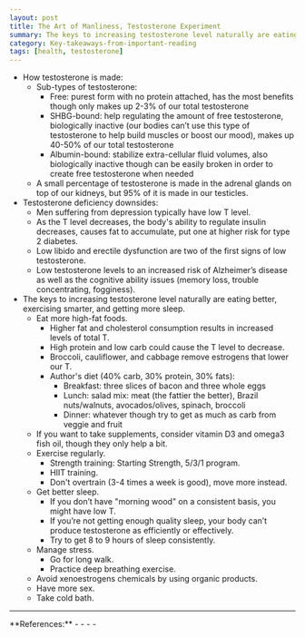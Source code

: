 ```yaml
---
layout: post
title: The Art of Manliness, Testosterone Experiment
summary: The keys to increasing testosterone level naturally are eating better, exercising smarter, and getting more sleep.
category: Key-takeaways-from-important-reading
tags: [health, testosterone]
---
```


- How testosterone is made:
  - Sub-types of testosterone:
    - Free: purest form with no protein attached, has the most benefits though only makes up 2-3% of our total testosterone
    - SHBG-bound: help regulating the amount of free testosterone, biologically inactive (our bodies can’t use this type of testosterone to help build muscles or boost our mood), makes up 40-50% of our total testosterone
    - Albumin-bound: stabilize extra-cellular fluid volumes, also biologically inactive though can be easily broken in order to create free testosterone when needed
  - A small percentage of testosterone is made in the adrenal glands on top of our kidneys, but 95% of it is made in our testicles.
- Testosterone deficiency downsides:
  - Men suffering from depression typically have low T level.
  - As the T level decreases, the body's ability to regulate insulin decreases, causes fat to accumulate, put one at higher risk for type 2 diabetes.
  - Low libido and erectile dysfunction are two of the first signs of low testosterone.
  - Low testosterone levels to an increased risk of Alzheimer’s disease as well as the cognitive ability issues (memory loss, trouble concentrating, fogginess).
- The keys to increasing testosterone level naturally are eating better, exercising smarter, and getting more sleep.
  - Eat more high-fat foods.
    - Higher fat and cholesterol consumption results in increased levels of total T.
    - High protein and low carb could cause the T level to decrease.
    - Broccoli, cauliflower, and cabbage remove estrogens that lower our T.
    - Author's diet (40% carb, 30% protein, 30% fats):
      - Breakfast: three slices of bacon and three whole eggs
      - Lunch: salad mix: meat (the fattier the better), Brazil nuts/walnuts, avocados/olives, spinach, broccoli
      - Dinner: whatever though try to get as much as carb from veggie and fruit
  - If you want to take supplements, consider vitamin D3 and omega3 fish oil, though they only help a bit.
  - Exercise regularly.
    - Strength training: Starting Strength, 5/3/1 program.
    - HIIT training.
    - Don't overtrain (3-4 times a week is good), move more instead.
  - Get better sleep.
    - If you don’t have "morning wood" on a consistent basis, you might have low T.
    - If you’re not getting enough quality sleep, your body can’t produce testosterone as efficiently or effectively.
    - Try to get 8 to 9 hours of sleep consistently.
  - Manage stress.
    - Go for long walk.
    - Practice deep breathing exercise.
  - Avoid xenoestrogens chemicals by using organic products.
  - Have more sex.
  - Take cold bath.

<hr>
**References:**
- <https://www.artofmanliness.com/articles/testosterone-benefits/>
- <https://www.artofmanliness.com/articles/how-testosterone-is-made/>
- <https://www.artofmanliness.com/articles/how-to-increase-testosterone-naturally/>
- <https://www.artofmanliness.com/articles/an-update-on-my-testosterone-boosting-experiment-7-years-later/>
